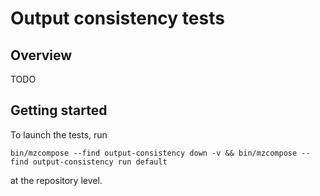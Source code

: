 # Output consistency tests

## Overview

TODO

## Getting started

To launch the tests, run
```
bin/mzcompose --find output-consistency down -v && bin/mzcompose --find output-consistency run default
```
at the repository level.
